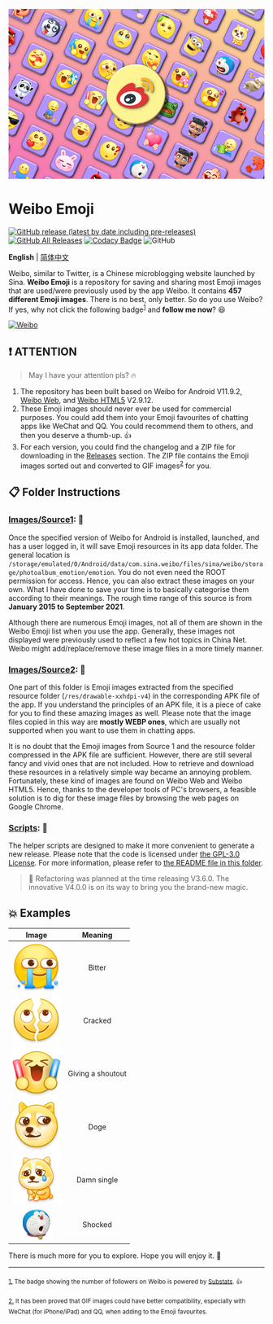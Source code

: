 ![banner.png](./banner.png)

# Weibo Emoji

[![GitHub release (latest by date including pre-releases)](https://img.shields.io/github/v/release/ArvinZJC/WeiboEmoji?include_prereleases)](../../releases)
[![GitHub All Releases](https://img.shields.io/github/downloads/ArvinZJC/WeiboEmoji/total)](../../releases)
[![Codacy Badge](https://app.codacy.com/project/badge/Grade/fa57831c35a64a3d819b15255125d98b)](https://www.codacy.com/gh/ArvinZJC/WeiboEmoji/dashboard?utm_source=github.com&amp;utm_medium=referral&amp;utm_content=ArvinZJC/WeiboEmoji&amp;utm_campaign=Badge_Grade)
![GitHub](https://img.shields.io/github/license/ArvinZJC/WeiboEmoji)

**English** | [简体中文](./README-zhCN.md)

Weibo, similar to Twitter, is a Chinese microblogging website launched by Sina. **Weibo Emoji** is a repository for saving and sharing most Emoji images that are used/were previously used by the app Weibo. It contains **457 different Emoji images**. There is no best, only better. So do you use Weibo? If yes, why not click the following badge<sup id="source1">[1](#footnote1)</sup> and **follow me now**? 😆

[![Weibo](https://img.shields.io/badge/dynamic/json?logo=sina-weibo&label=Weibo+Followers&color=ff8200&query=%24.data.totalSubs&url=https%3A%2F%2Fapi.spencerwoo.com%2Fsubstats%2F%3Fsource%3Dweibo%26queryKey%3D3218812301&longCache=true)](https://weibo.com/u/3218812301)

## ❗ ATTENTION

> May I have your attention pls? 🔥

1. The repository has been built based on Weibo for Android V11.9.2, [Weibo Web](https://weibo.com/), and [Weibo HTML5](https://m.weibo.cn/) V2.9.12.
2. These Emoji images should never ever be used for commercial purposes. You could add them into your Emoji favourites of chatting apps like WeChat and QQ. You could recommend them to others, and then you deserve a thumb-up. 👍
3. For each version, you could find the changelog and a ZIP file for downloading in the [Releases](../../releases) section. The ZIP file contains the Emoji images sorted out and converted to GIF images<sup id="source2">[2](#footnote2)</sup> for you.

## 📋 Folder Instructions

### [Images/Source1](./Images/Source1): 🙌

Once the specified version of Weibo for Android is installed, launched, and has a user logged in, it will save Emoji resources in its app data folder. The general location is `/storage/emulated/0/Android/data/com.sina.weibo/files/sina/weibo/storage/photoalbum_emotion/emotion`. You do not even need the ROOT permission for access. Hence, you can also extract these images on your own. What I have done to save your time is to basically categorise them according to their meanings. The rough time range of this source is from **January 2015 to September 2021**.

Although there are numerous Emoji images, not all of them are shown in the Weibo Emoji list when you use the app. Generally, these images not displayed were previously used to reflect a few hot topics in China Net. Weibo might add/replace/remove these image files in a more timely manner.

### [Images/Source2](./Images/Source2): 🧐

One part of this folder is Emoji images extracted from the specified resource folder (`/res/drawable-xxhdpi-v4`) in the corresponding APK file of the app. If you understand the principles of an APK file, it is a piece of cake for you to find these amazing images as well. Please note that the image files copied in this way are **mostly WEBP ones**, which are usually not supported when you want to use them in chatting apps.

It is no doubt that the Emoji images from Source 1 and the resource folder compressed in the APK file are sufficient. However, there are still several fancy and vivid ones that are not included. How to retrieve and download these resources in a relatively simple way became an annoying problem. Fortunately, these kind of images are found on Weibo Web and Weibo HTML5. Hence, thanks to the developer tools of PC's browsers, a feasible solution is to dig for these image files by browsing the web pages on Google Chrome.

### [Scripts](./Scripts): 🚀

The helper scripts are designed to make it more convenient to generate a new release. Please note that the code is licensed under [the GPL-3.0 License](./LICENSE). For more information, please refer to [the README file in this folder](./Scripts/README.md).

> 📢 Refactoring was planned at the time releasing V3.6.0. The innovative V4.0.0 is on its way to bring you the brand-new magic.

## 💥 Examples

| Image | Meaning |
| :--: | :--: |
| ![2021_bitter_mobile.png](./Images/Source1/微博“黄脸”/2021_bitter_mobile.png) | Bitter |
| ![202011_liekai_mobile.png](./Images/Source1/微博“黄脸”/202011_liekai_mobile.png) | Cracked |
| ![moren_dacall_mobile.png](./Images/Source1/微博“黄脸”/moren_dacall_mobile.png) | Giving a shoutout |
| ![2018_doge_mobile.png](./Images/Source1/微博“黄脸”/2018_doge_mobile.png) | Doge |
| ![2021_alongdog_org.png](./Images/Source1/两大虐狗节/2021_alongdog_mobile.png) | Damn single |
| ![dorachijing_mobile.png](./Images/Source1/哆啦A梦/dorachijing_mobile.png) | Shocked |

There is much more for you to explore. Hope you will enjoy it. 💖

****

<sub id="footnote1">[1.](#source1) The badge showing the number of followers on Weibo is powered by [Substats](https://github.com/spencerwooo/Substats). 👍</sub>

<sub id="footnote2">[2.](#source2) It has been proved that GIF images could have better compatibility, especially with WeChat (for iPhone/iPad) and QQ, when adding to the Emoji favourites.</sub>
